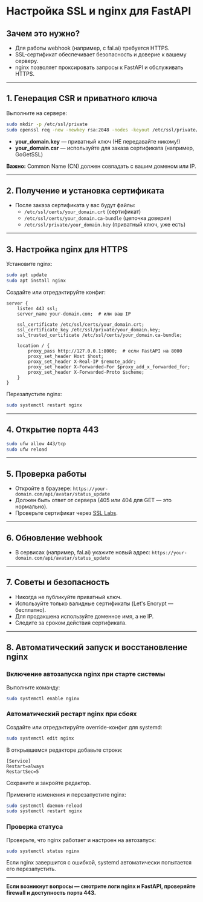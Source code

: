 # Настройка SSL и nginx для FastAPI

## Зачем это нужно?
- Для работы webhook (например, с fal.ai) требуется HTTPS.
- SSL-сертификат обеспечивает безопасность и доверие к вашему серверу.
- nginx позволяет проксировать запросы к FastAPI и обслуживать HTTPS.

---

## 1. Генерация CSR и приватного ключа

Выполните на сервере:
```bash
sudo mkdir -p /etc/ssl/private
sudo openssl req -new -newkey rsa:2048 -nodes -keyout /etc/ssl/private/your_domain.key -out /etc/ssl/private/your_domain.csr
```
- **your_domain.key** — приватный ключ (НЕ передавайте никому!)
- **your_domain.csr** — используйте для заказа сертификата (например, GoGetSSL)

**Важно:** Common Name (CN) должен совпадать с вашим доменом или IP.

---

## 2. Получение и установка сертификата

- После заказа сертификата у вас будут файлы:
  - `/etc/ssl/certs/your_domain.crt` (сертификат)
  - `/etc/ssl/certs/your_domain.ca-bundle` (цепочка доверия)
  - `/etc/ssl/private/your_domain.key` (приватный ключ, уже есть)

---

## 3. Настройка nginx для HTTPS

Установите nginx:
```bash
sudo apt update
sudo apt install nginx
```

Создайте или отредактируйте конфиг:
```nginx
server {
    listen 443 ssl;
    server_name your-domain.com;  # или ваш IP

    ssl_certificate /etc/ssl/certs/your_domain.crt;
    ssl_certificate_key /etc/ssl/private/your_domain.key;
    ssl_trusted_certificate /etc/ssl/certs/your_domain.ca-bundle;

    location / {
        proxy_pass http://127.0.0.1:8000;  # если FastAPI на 8000
        proxy_set_header Host $host;
        proxy_set_header X-Real-IP $remote_addr;
        proxy_set_header X-Forwarded-For $proxy_add_x_forwarded_for;
        proxy_set_header X-Forwarded-Proto $scheme;
    }
}
```

Перезапустите nginx:
```bash
sudo systemctl restart nginx
```

---

## 4. Открытие порта 443

```bash
sudo ufw allow 443/tcp
sudo ufw reload
```

---

## 5. Проверка работы

- Откройте в браузере: `https://your-domain.com/api/avatar/status_update`
- Должен быть ответ от сервера (405 или 404 для GET — это нормально).
- Проверьте сертификат через [SSL Labs](https://www.ssllabs.com/ssltest/).

---

## 6. Обновление webhook

- В сервисах (например, fal.ai) укажите новый адрес:
  `https://your-domain.com/api/avatar/status_update`

---

## 7. Советы и безопасность
- Никогда не публикуйте приватный ключ.
- Используйте только валидные сертификаты (Let's Encrypt — бесплатно).
- Для продакшена используйте доменное имя, а не IP.
- Следите за сроком действия сертификата.

---

## 8. Автоматический запуск и восстановление nginx

### Включение автозапуска nginx при старте системы

Выполните команду:
```bash
sudo systemctl enable nginx
```

### Автоматический рестарт nginx при сбоях

Создайте или отредактируйте override-конфиг для systemd:
```bash
sudo systemctl edit nginx
```
В открывшемся редакторе добавьте строки:
```
[Service]
Restart=always
RestartSec=5
```
Сохраните и закройте редактор.

Примените изменения и перезапустите nginx:
```bash
sudo systemctl daemon-reload
sudo systemctl restart nginx
```

### Проверка статуса

Проверьте, что nginx работает и настроен на автозапуск:
```bash
sudo systemctl status nginx
```

Если nginx завершится с ошибкой, systemd автоматически попытается его перезапустить.

---

**Если возникнут вопросы — смотрите логи nginx и FastAPI, проверяйте firewall и доступность порта 443.** 